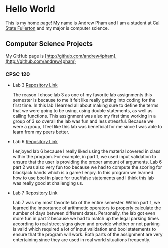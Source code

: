 # Hello World

This is my home page! My name is Andrew Pham and I am a student at [Cal State Fullerton](http://www.fullerton.edu/) and my major is computer science.

## Computer Science Projects

My GitHub page is [http://github.com/andrew4pham].(http://github.com/andrew4pham)

### CPSC 120

* Lab 3 [Repository Link](https://github.com/cpsc-fall-2023/cpsc-120-lab-03-andrew-yesenia-liam.git)

    The reason I chose lab 3 as one of my favorite lab assignments this semester is because to me it felt like really getting into coding for the first time. In this lab I learned all about making sure to define the terms that we were going to be using, using double statements, as well as calling functions. This assignment was also my first time working in a group of 3 so overall the lab was fun and less stressful. Because we were a group, I feel like this lab was beneficial for me since I was able to learn from my peers better.

* Lab 6 [Repository Link](https://github.com/cpsc-fall-2023/cpsc-120-lab-06-eduardo-and-andrew.git)

    I enjoyed lab 6 because I really liked using the material covered in class within the program. For example, in part 1, we used input validation to ensure that the user is providing the proper amount of arguments. Lab 6 part 2 was also very fun too because we had to compute the scoring for blackjack hands which is a game I enjoy. In this program we learned how to use bool in place for true/false statements and I think this lab was really good at challenging us.

* Lab 7 [Repository Link](https://github.com/cpsc-fall-2023/cpsc-120-lab-07-clayandandrew.git)

    Lab 7 was my most favorite lab of the entire semester. Within part 1, we learned the importance of arithmetic operators to properly calculate the number of days between different dates. Personally, the lab got even more fun in part 2 because we had to match up the legal parking times according to real street signs given and provide whether or not parking is valid which required a lot of input validation and bool statements to ensure that the program will work. Both parts of the assignment are very entertaining since they are used in real world situations frequently.
